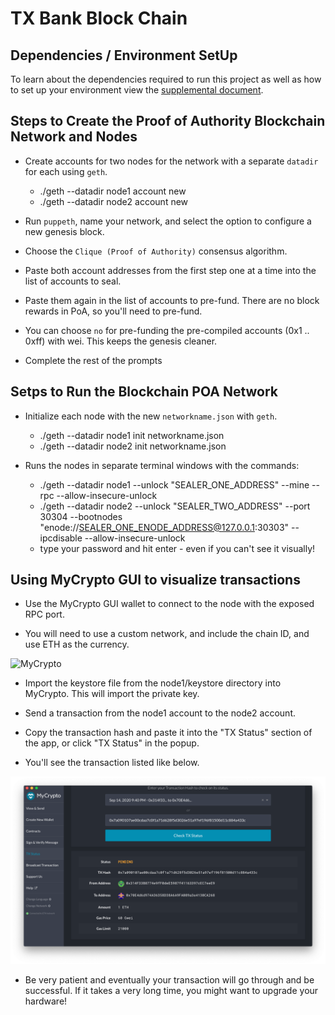 # TX Bank Block Chain

## Dependencies / Environment SetUp

To learn about the dependencies required to run this project as well as how to set up your environment view the [supplemental document](Supplemental/blockchain-install-guide.md). 

## Steps to Create the Proof of Authority Blockchain Network and Nodes

* Create accounts for two nodes for the network with a separate `datadir` for each using `geth`.
    * ./geth --datadir node1 account new
    * ./geth --datadir node2 account new

* Run `puppeth`, name your network, and select the option to configure a new genesis block.

* Choose the `Clique (Proof of Authority)` consensus algorithm.

* Paste both account addresses from the first step one at a time into the list of accounts to seal.

* Paste them again in the list of accounts to pre-fund. There are no block rewards in PoA, so you'll need to pre-fund.

* You can choose `no` for pre-funding the pre-compiled accounts (0x1 .. 0xff) with wei. This keeps the genesis cleaner.

* Complete the rest of the prompts

## Setps to Run the Blockchain POA Network

* Initialize each node with the new `networkname.json` with `geth`.
    * ./geth --datadir node1 init networkname.json
    * ./geth --datadir node2 init networkname.json

* Runs the nodes in separate terminal windows with the commands:
    *  ./geth --datadir node1 --unlock "SEALER_ONE_ADDRESS" --mine --rpc --allow-insecure-unlock
    *  ./geth --datadir node2 --unlock "SEALER_TWO_ADDRESS" --port 30304 --bootnodes "enode://SEALER_ONE_ENODE_ADDRESS@127.0.0.1:30303" --ipcdisable --allow-insecure-unlock
    * type your password and hit enter - even if you can't see it visually!

## Using MyCrypto GUI to visualize transactions

* Use the MyCrypto GUI wallet to connect to the node with the exposed RPC port.

* You will need to use a custom network, and include the chain ID, and use ETH as the currency.

![MyCrypto](Images/custom-node.png)

* Import the keystore file from the node1/keystore directory into MyCrypto. This will import the private key.

* Send a transaction from the node1 account to the node2 account.

* Copy the transaction hash and paste it into the "TX Status" section of the app, or click "TX Status" in the popup.

* You'll see the transaction listed like below.

![MyCrypto](Screenshots/MyCryptoTransactionScreenShot.png)

* Be very patient and eventually your transaction will go through and be successful. If it takes a very long time, you might want to upgrade your hardware! 
